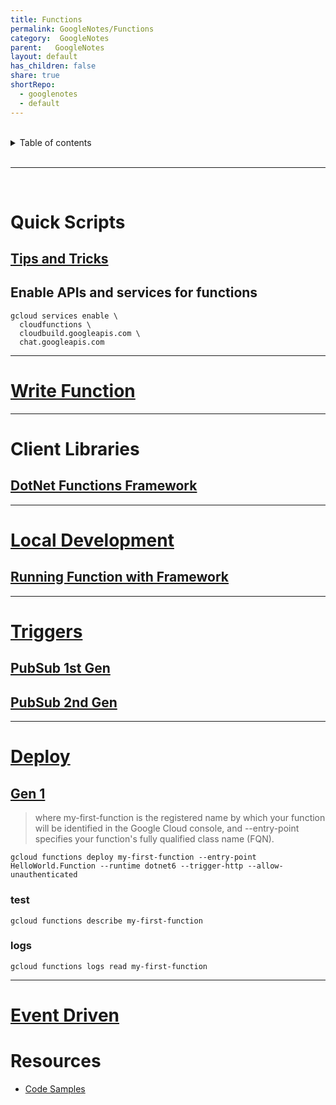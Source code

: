 ```yaml
---
title: Functions  
permalink: GoogleNotes/Functions  
category:  GoogleNotes  
parent:   GoogleNotes  
layout: default  
has_children: false  
share: true  
shortRepo:  
  - googlenotes  
  - default            
---
```

  
  
<br/>            
  
<details markdown="block">                  
<summary>                  
Table of contents                  
</summary>                  
{: .text-delta }                  
1. TOC                  
{:toc}                  
</details>                  
  
<br/>                  
  
***                  
  
<br/>  
  
# Quick Scripts  
  
## [Tips and Tricks](https://cloud.google.com/functions/docs/bestpractices/tips?_ga=2.165287036.-213526365.1679410207#functions-tips-scopes-csharp)  
  
## Enable APIs and services for functions  
  
```shell  
gcloud services enable \  
  cloudfunctions \  
  cloudbuild.googleapis.com \  
  chat.googleapis.com  
```  
  
***  
  
# [Write Function](https://cloud.google.com/functions/docs/writing#event-driven_functions)  
  
***  
  
# Client Libraries  
  
## [DotNet Functions Framework](https://github.com/GoogleCloudPlatform/functions-framework-dotnet)  
  
***  
  
# [Local Development](https://cloud.google.com/functions/docs/running/overview)  
  
## [Running Function with Framework](https://cloud.google.com/functions/docs/running/function-frameworks)  
  
***  
  
# [Triggers](https://cloud.google.com/functions/docs/calling)  
  
## [PubSub 1st Gen](https://cloud.google.com/functions/docs/tutorials/pubsub-1st-gen#functions-prepare-environment-csharp)  
  
## [PubSub 2nd Gen](https://cloud.google.com/functions/docs/tutorials/pubsub)  
  
***  
  
# [Deploy](https://cloud.google.com/functions/docs/deploy#console)  
  
## [Gen 1](https://cloud.google.com/functions/docs/create-deploy-http-dotnet)  
  
> where my-first-function is the registered name by which your function will be identified in the Google Cloud console, and --entry-point specifies your function's fully qualified class name (FQN).  
  
```shell  
gcloud functions deploy my-first-function --entry-point HelloWorld.Function --runtime dotnet6 --trigger-http --allow-unauthenticated  
```  
  
### test  
  
```shell  
gcloud functions describe my-first-function  
```  
  
### logs  
  
```shell  
gcloud functions logs read my-first-function  
```  
  
***  
  
# [Event Driven](https://cloud.google.com/functions/docs/writing/write-event-driven-functions)  
  
# Resources  
  
- [Code Samples](https://cloud.google.com/functions/docs/samples)